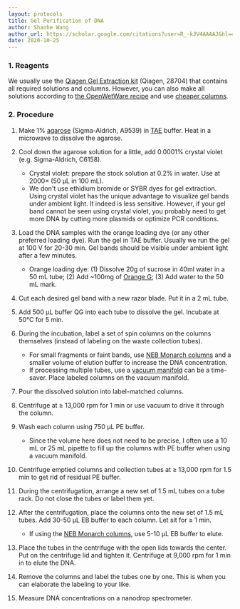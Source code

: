 ```yaml
---
layout: protocols
title: Gel Purification of DNA
author: Shaohe Wang
author_url: https://scholar.google.com/citations?user=R_-kJV4AAAAJ&hl=en
date: 2020-10-25
---
```


### 1. Reagents

We usually use the [Qiagen Gel Extraction kit](https://www.qiagen.com/us/products/discovery-and-translational-research/dna-rna-purification/dna-purification/dna-clean-up/qiaquick-gel-extraction-kit/#orderinginformation) (Qiagen, 28704) that contains all required solutions and columns. However, you can also make all solutions according to [the OpenWetWare recipe](https://openwetware.org/wiki/Qiagen_Buffers) and use [cheaper columns](http://www.epochlifescience.com/Product/SpinColumn/minispin.aspx).

### 2. Procedure

1. Make 1% [agarose](https://www.sigmaaldrich.com/catalog/product/sigma/a9539?lang=en&region=US) (Sigma-Aldrich, A9539) in [TAE](https://qualitybiological.com/product/tae-buffer-10x/) buffer. Heat in a microwave to dissolve the agarose.

1. Cool down the agarose solution for a little, add 0.0001% crystal violet (e.g. Sigma-Aldrich, C6158).

    - Crystal violet: prepare the stock solution at 0.2% in water. Use at 2000× (50 µL in 100 mL).
    - We don't use ethidium bromide or SYBR dyes for gel extraction. Using crystal violet has the unique advantage to visualize gel bands under ambient light. It indeed is less sensitive. However, if your gel band cannot be seen using crystal violet, you probably need to get more DNA by cutting more plasmids or optimize PCR conditions.

1. Load the DNA samples with the orange loading dye (or any other preferred loading dye). Run the gel in TAE buffer. Usually we run the gel at 100 V for 20-30 min. Gel bands should be visible under ambient light after a few minutes.

    - Orange loading dye: (1) Dissolve 20g of sucrose in 40ml water in a 50 mL tube; (2) Add ~100mg of [Orange G](https://www.sigmaaldrich.com/catalog/product/sigma/o3756?lang=en&region=US); (3) Add water to the 50 mL mark.

1. Cut each desired gel band with a new razor blade. Put it in a 2 mL tube.

1. Add 500 µL buffer QG into each tube to dissolve the gel. Incubate at 50°C for 5 min.

1. During the incubation, label a set of spin columns on the columns themselves (instead of labeling on the waste collection tubes).

    - For small fragments or faint bands, use [NEB Monarch columns](https://www.neb.com/products/t1034-monarch-dna-cleanup-columns-5ug#Product%20Information) and a smaller volume of elution buffer to increase the DNA concentration.
    - If processing multiple tubes, use a [vacuum manifold](https://www.qiagen.com/us/products/discovery-and-translational-research/lab-essentials/vacuum-manifolds-and-accessories/qiavac-24-plus/#orderinginformation) can be a time-saver. Place labeled columns on the vacuum manifold.

1. Pour the dissolved solution into label-matched columns.

1. Centrifuge at ≥ 13,000 rpm for 1 min or use vacuum to drive it through the column.

1. Wash each column using 750 µL PE buffer.

    - Since the volume here does not need to be precise, I often use a 10 mL or 25 mL pipette to fill up the columns with PE buffer when using a vacuum manifold.

1. Centrifuge emptied columns and collection tubes at ≥ 13,000 rpm for 1.5 min to get rid of residual PE buffer.

1. During the centrifugation, arrange a new set of 1.5 mL tubes on a tube rack. Do not close the tubes or label them yet.

1. After the centrifugation, place the columns onto the new set of 1.5 mL tubes. Add 30-50 µL EB buffer to each column. Let sit for ≥ 1 min.

    - If using the [NEB Monarch columns](https://www.neb.com/products/t1034-monarch-dna-cleanup-columns-5ug#Product%20Information), use 5-10 µL EB buffer to elute.

1. Place the tubes in the centrifuge with the open lids towards the center. Put on the centrifuge lid and tighten it. Centrifuge at 9,000 rpm for 1 min in to elute the DNA.

1. Remove the columns and label the tubes one by one. This is when you can elaborate the labeling to your like.

1. Measure DNA concentrations on a nanodrop spectrometer.
